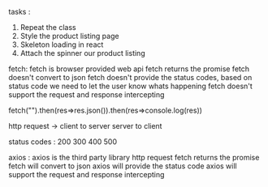 tasks :

1. Repeat the class
2. Style the product listing page
3. Skeleton loading in react
4. Attach the spinner our product listing

fetch: fetch is browser provided web api
fetch returns the promise
fetch doesn't convert to json
fetch doesn't provide the status codes, based on status code we need to let the user know whats happening
fetch doesn't support the request and response intercepting

fetch("").then(res=>res.json()).then(res=>console.log(res))

http request -> client to server
server to client

status codes :
200
300
400
500

axios : axios is the third party library
http request
fetch returns the promise
fetch will convert to json
axios will provide the status code
axios will support the request and response intercepting
